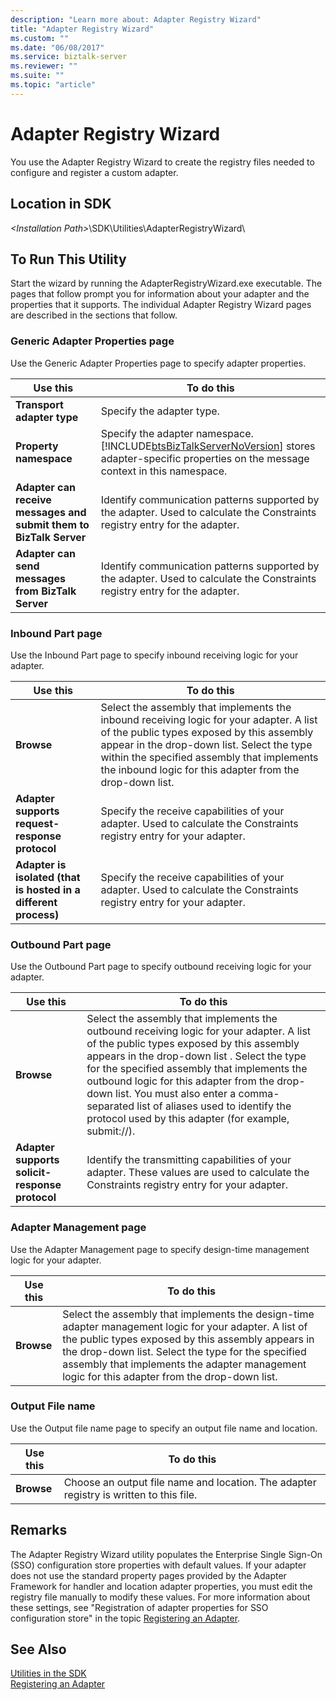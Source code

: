 ```yaml
---
description: "Learn more about: Adapter Registry Wizard"
title: "Adapter Registry Wizard"
ms.custom: ""
ms.date: "06/08/2017"
ms.service: biztalk-server
ms.reviewer: ""
ms.suite: ""
ms.topic: "article"
---
```

# Adapter Registry Wizard
You use the Adapter Registry Wizard to create the registry files needed to configure and register a custom adapter.  

## Location in SDK  
 *\<Installation Path\>*\SDK\Utilities\AdapterRegistryWizard\  

## To Run This Utility  
 Start the wizard by running the AdapterRegistryWizard.exe executable. The pages that follow prompt you for information about your adapter and the properties that it supports. The individual Adapter Registry Wizard pages are described in the sections that follow.  

### Generic Adapter Properties page  
 Use the Generic Adapter Properties page to specify adapter properties.  


|                              Use this                              |                                                                                           To do this                                                                                           |
|--------------------------------------------------------------------|------------------------------------------------------------------------------------------------------------------------------------------------------------------------------------------------|
|                     **Transport adapter type**                     |                                                                                   Specify the adapter type.                                                                                    |
|                       **Property namespace**                       | Specify the adapter namespace. [!INCLUDE[btsBizTalkServerNoVersion](../includes/btsbiztalkservernoversion-md.md)] stores adapter-specific properties on the message context in this namespace. |
| **Adapter can receive messages and submit them to BizTalk Server** |                                  Identify communication patterns supported by the adapter. Used to calculate the Constraints registry entry for the adapter.                                   |
|         **Adapter can send messages from BizTalk Server**          |                                  Identify communication patterns supported by the adapter. Used to calculate the Constraints registry entry for the adapter.                                   |

### Inbound Part page  
 Use the Inbound Part page to specify inbound receiving logic for your adapter.  

|Use this|To do this|  
|--------------|----------------|  
|**Browse**|Select the assembly that implements the inbound receiving logic for your adapter. A list of the public types exposed by this assembly appear in the drop-down list. Select the type within the specified assembly that implements the inbound logic for this adapter from the drop-down list.|  
|**Adapter supports request-response protocol**|Specify the receive capabilities of your adapter. Used to calculate the Constraints registry entry for your adapter.|  
|**Adapter is isolated (that is hosted in a different process)**|Specify the receive capabilities of your adapter. Used to calculate the Constraints registry entry for your adapter.|  

### Outbound Part page  
 Use the Outbound Part page to specify outbound receiving logic for your adapter.  

|Use this|To do this|  
|--------------|----------------|  
|**Browse**|Select the assembly that implements the outbound receiving logic for your adapter. A list of the public types exposed by this assembly appears in the drop-down list . Select the type for the specified assembly that implements the outbound logic for this adapter from the drop-down list. You must also enter a comma-separated list of aliases used to identify the protocol used by this adapter (for example, submit://).|  
|**Adapter supports solicit-response protocol**|Identify the transmitting capabilities of your adapter. These values are used to calculate the Constraints registry entry for your adapter.|  

### Adapter Management page  
 Use the Adapter Management page to specify design-time management logic for your adapter.  

|Use this|To do this|  
|--------------|----------------|  
|**Browse**|Select the assembly that implements the design-time adapter management logic for your adapter. A list of the public types exposed by this assembly appears in the drop-down list. Select the type for the specified assembly that implements the adapter management logic for this adapter from the drop-down list.|  

### Output File name  
 Use the Output file name page to specify an output file name and location.  

|Use this|To do this|  
|--------------|----------------|  
|**Browse**|Choose an output file name and location. The adapter registry is written to this file.|  

## Remarks  
 The Adapter Registry Wizard utility populates the Enterprise Single Sign-On (SSO) configuration store properties with default values. If your adapter does not use the standard property pages provided by the Adapter Framework for handler and location adapter properties, you must edit the registry file manually to modify these values. For more information about these settings, see "Registration of adapter properties for SSO configuration store" in the topic [Registering an Adapter](../core/registering-an-adapter.md).  

## See Also  
 [Utilities in the SDK](../core/utilities-in-the-sdk.md)   
 [Registering an Adapter](../core/registering-an-adapter.md)
